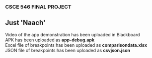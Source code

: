 ### CSCE 546 FINAL PROJECT
## Just 'Naach'
Video of the app demonstration has been uploaded in Blackboard <br/>
APK has been uploaded as <b>app-debug.apk</b><br/>
Excel file of breakpoints has been uploaded as <b>comparisondata.xlsx</b><br/>
JSON file of breakpoints has been uploaded as <b>csvjson.json</b>
